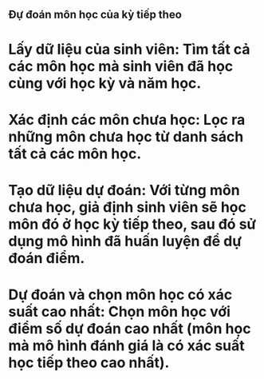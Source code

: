 ## Đự đoán môn học của kỳ tiếp theo

# Lấy dữ liệu của sinh viên: Tìm tất cả các môn học mà sinh viên đã học cùng với học kỳ và năm học.
# Xác định các môn chưa học: Lọc ra những môn chưa học từ danh sách tất cả các môn học.
# Tạo dữ liệu dự đoán: Với từng môn chưa học, giả định sinh viên sẽ học môn đó ở học kỳ tiếp theo, sau đó sử dụng mô hình đã huấn luyện để dự đoán điểm.
# Dự đoán và chọn môn học có xác suất cao nhất: Chọn môn học với điểm số dự đoán cao nhất (môn học mà mô hình đánh giá là có xác suất học tiếp theo cao nhất).
